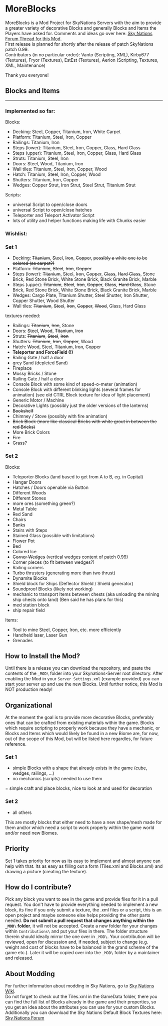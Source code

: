 # MoreBlocks
MoreBlocks is a Mod Project for SkyNations Servers with the aim to provide a greater variety of decorative Blocks and generally Blocks and Items the Players have asked for. Comments and ideas go over here: [Sky Nations Forum Thread for this Mod](http://skynations.net/community/viewtopic.php?f=11&t=1009 "Sky Nations Forum Thread for this Mod").  
First release is planned for shortly after the release of patch SkyNations patch 0.99.  
Contributors (in no particular order): Vanto (Scripting, XML), Kirby677 (Textures), Fryor (Textures), EstEst (Textures), Aerion (Scripting, Textures, XML, Maintenance)

Thank you everyone!

## Blocks and Items
---

### Implemented so far:

Blocks:
- Decking: Steel, Copper, Titanium, Iron, White Carpet
- Platform: Titanium, Steel, Iron, Copper
- Railings: Titanium, Iron
- Steps (lower): Titanium, Steel, Iron, Copper, Glass, Hard Glass
- Steps (upper): Titanium, Steel, Iron, Copper, Glass, Hard Glass
- Struts: Titanium, Steel, Iron
- Doors: Steel, Wood, Titanium, Iron
- Wall tiles: Titanium, Steel, Iron, Copper, Wood
- Hatch: Titanium, Steel, Iron, Copper, Wood
- Shutters: Titanium, Iron, Copper
- Wedges: Copper Strut, Iron Strut, Steel Strut, Titanium Strut

Scripts:

- universal Script to open/close doors
- universal Script to open/close hatches
- Teleporter and Teleport Activator Script
- lots of utility and helper functions making life with Chunks easier

### Wishlist:
### Set 1

- Decking: ~~Titanium~~, ~~Steel~~, ~~Iron~~, ~~Copper~~, ~~possibly a white one to be colored (as carpet?)~~
- Platform: ~~Titanium~~, ~~Steel~~, ~~Iron~~, ~~Copper~~
- Steps (lower): ~~Titanium~~, ~~Steel~~, ~~Iron~~, ~~Copper~~, ~~Glass~~, ~~Hard Glass~~, Stone Brick, Red Stone Brick, White Stone Brick, Black Granite Brick, Marble
- Steps (upper): ~~Titanium~~, ~~Steel~~, ~~Iron~~, ~~Copper~~, ~~Glass~~, ~~Hard Glass~~, Stone Brick, Red Stone Brick, White Stone Brick, Black Granite Brick, Marble
- Wedges: Cargo Plate, Titanium Shutter, Steel Shutter, Iron Shutter, Copper Shutter, Wood Shutter
- Wall tiles: ~~Titanium~~, ~~Steel~~, ~~Iron~~, ~~Copper~~, ~~Wood~~, Glass, Hard Glass

textures needed:
- Railings: ~~Titanium~~, ~~Iron~~, Stone
- Doors: ~~Steel~~, ~~Wood~~, ~~Titanium~~, ~~Iron~~
- Struts: ~~Titanium~~, ~~Steel~~, ~~Iron~~
- Shutters: ~~Titanium~~, ~~Iron~~, ~~Copper~~, Wood
- Hatch: ~~Wood~~, ~~Steel~~, ~~Titanium~~, ~~Iron~~, ~~Copper~~
- **Teleporter and ForceField (!)**
- Railing Gate / half a door
- grey Sand (depleted Sand)
- Fireplace
- Mossy Bricks / Stone
- Railing Gate / half a door
- Console Block with some kind of speed-o-meter (animation)
- Console Block with different blinking lights (several frames for animation) (see old CTRL Block texture for idea of light placement)
- Generic Motor / Machine
- Decorative Lights (possibly just the older versions of the lanterns)
- ~~Bookshelf~~
- Chimney / Stove (possibly with fire animation)
- ~~Brick Block (more like classical Bricks with white grout in between the red Bricks)~~
- More Brick Colors
- Fire
- Grass?

### Set 2
Blocks:
- ~~Teleporter Blocks~~ (land based to get from A to B, eg. in Capital)
- Hangar Doors
- Hatches / Doors openable via Button
- Different Woods
- Different Stones
- more ores (something green?)
- Metal Table
- Red Sand
- Chairs
- Banks
- Stairs with Steps
- Stained Glass (possible with limitations)
- Flower Pot
- Bed
- Colored Ice
- ~~Corner Wedges~~ (vertical wedges content of patch 0.99)
- Corner pieces (to fit between wedges?)
- Railing corners
- Turbo thrusters (generating more than two thrust)
- Dynamite Blocks
- Shield block for Ships (Deflector Shield / Shield generator)
- Soundproof Blocks (likely not working)
- mechanic to transport Items between chests (aka unloading the mining ship chests onto land) (Ben said he has plans for this)
- med station block
- ship repair field

Items:
- Tool to mine Steel, Copper, Iron, etc. more efficiently
- Handheld laser, Laser Gun
- Grenades

## How to Install the Mod?

Until there is a release you can download the repository, and paste the contents of the `_MOD\` folder into your Skynations-Server root directory. After enabling the Mod in your `Server Settings.xml` (example provided) you can start your server up and use the new Blocks. Until further notice, this Mod is NOT production ready!

## Organizational

At the moment the goal is to provide more decorative Blocks, preferably ones that can be crafted from existing materials within the game. Blocks which require scripting to properly work because they have a mechanic, or Blocks and Items which would likely be found in a new Biome are, for now, out of the scope of this Mod, but will be listed here regardles, for future reference. 

### Set 1
- simple Blocks with a shape that already exists in the game (cube, wedges, railings, ...)
- no mechanics (scripts) needed to use them

= simple craft and place blocks, nice to look at and used for decoration
### Set 2
- all others

This are mostly blocks that either need to have a new shape/mesh made for them and/or which need a script to work properly within the game world and/or need new Biomes.

## Priority
Set 1 takes priority for now as its easy to implement and almost anyone can help with that. Its as easy as filling out a form (Tiles.xml and Blocks.xml) and drawing a picture (creating the texture).

## How do I contribute?
Pick any block you want to see in the game and provide files for it in a pull request. You don't have to provide everything needed to implement a new block, its fine if you only submit a texture, the .xml files or a script, this is an open project and maybe someone else helps providing the other parts needed.
**Do not submit a pull request that changes anything within the `_MOD\` folder**, it will not be accepted. Create a new folder for your changes within `Contributions\` and put your files in there. The folder structure therein should ideally mirror the one over in `_MOD\`. Your contribution will be reviewed, open for discussion and, if needed, subject to change (e.g. weight and cost of blocks have to be balanced in the grand scheme of the game etc.). Later it will be copied over into the `_MOD\` folder by a maintainer and released. 

## About Modding
For further information about modding in Sky Nations, go to [Sky Nations Wiki](http://wiki.skynations.net/doku.php?id=modding "Sky Nations Wiki - Modding").  
Do not forget to check out the Tiles.xml in the GameData folder, there you can find the full list of Blocks already in the game and their properties, so you get an idea about the attributes you can use for your custom Blocks.
Additionally you can download the Sky Nations Default Block Textures here: [Sky Nations Forum](http://skynations.net/community/viewtopic.php?f=11&t=879 "Sky Nations Forum - Sky Nations Default Textures - For making new texture packs")